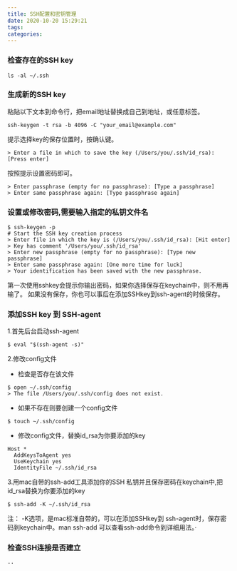 ```yaml
---
title: SSH配置和密钥管理
date: 2020-10-20 15:29:21
tags:
categories:
---
```

### 检查存在的SSH key
```
ls -al ~/.ssh
```

### 生成新的SSH key
粘贴以下文本到命令行，把email地址替换成自己到地址，或任意标签。
```
ssh-keygen -t rsa -b 4096 -C "your_email@example.com"
```
提示选择key的保存位置时，按确认键。
```
> Enter a file in which to save the key (/Users/you/.ssh/id_rsa): [Press enter]
```
按照提示设置密码即可。
```
> Enter passphrase (empty for no passphrase): [Type a passphrase]
> Enter same passphrase again: [Type passphrase again]
```
### 设置或修改密码,需要输入指定的私钥文件名
```
$ ssh-keygen -p
# Start the SSH key creation process
> Enter file in which the key is (/Users/you/.ssh/id_rsa): [Hit enter]
> Key has comment '/Users/you/.ssh/id_rsa'
> Enter new passphrase (empty for no passphrase): [Type new passphrase]
> Enter same passphrase again: [One more time for luck]
> Your identification has been saved with the new passphrase.
```
第一次使用sshkey会提示你输出密码，如果你选择保存在keychain中，则不用再输了。
如果没有保存，你也可以事后在添加SSHkey到ssh-agent的时候保存。
### 添加SSH key 到 SSH-agent
1.首先后台启动ssh-agent
```
$ eval "$(ssh-agent -s)"
```
2.修改config文件
- 检查是否存在该文件
```
$ open ~/.ssh/config
> The file /Users/you/.ssh/config does not exist.
```
- 如果不存在则要创建一个config文件
```
$ touch ~/.ssh/config
```
- 修改config文件，替换id_rsa为你要添加的key
```
Host *
  AddKeysToAgent yes
  UseKeychain yes
  IdentityFile ~/.ssh/id_rsa
```
3.用mac自带的ssh-add工具添加你的SSH 私钥并且保存密码在keychain中,把id_rsa替换为你要添加的key
```
$ ssh-add -K ~/.ssh/id_rsa
```
注： -K选项，是mac标准自带的，可以在添加SSHkey到 ssh-agent时，保存密码到keychain中。man ssh-add 可以查看ssh-add命令到详细用法。·


### 检查SSH连接是否建立
```
··
```
